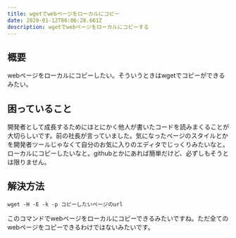 ```yaml
---
title: wgetでwebページをローカルにコピー
date: 2020-01-12T06:06:28.661Z
description: wgetでwebページをローカルにコピーする
---
```

## 概要
webページをローカルにコピーしたい。そういうときはwgetでコピーができるみたい。
## 困っていること
開発者として成長するためにはとにかく他人が書いたコードを読みまくることが大切らしいです。前の社長が言っていました。気になったページのスタイルとかを開発者ツールじゃなくて自分のお気に入りのエディタでじっくりみたいなと。ローカルにコピーしたいなと。githubとかにあれば簡単だけど、必ずしもそうとは限りません。
## 解決方法
`wget -H -E -k -p コピーしたいページのurl`

このコマンドでwebページをローカルにコピーできるみたいですね。ただ全てのwebページをコピーできるわけではないみたいです。
